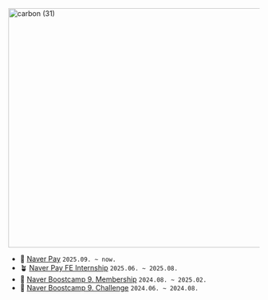 <img width="1440" height="480" alt="carbon (31)" src="https://github.com/user-attachments/assets/5bdec74a-9811-44c5-8e42-60001c3e4bb3" />

- 🏦 [Naver Pay](https://www.naverfincorp.com/) `2025.09. ~ now.`
- 🪴 [Naver Pay FE Internship](https://www.naverfincorp.com/) `2025.06. ~ 2025.08.`
- 🌿 [Naver Boostcamp 9. Membership](https://boostcamp.connect.or.kr/) `2024.08. ~ 2025.02.`
- 🌱 [Naver Boostcamp 9. Challenge](https://boostcamp.connect.or.kr/) `2024.06. ~ 2024.08.`
